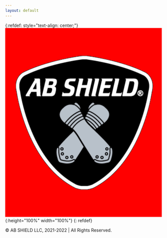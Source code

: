 ```yaml
---
layout: default
---
```

{:refdef: style="text-align: center;"}
![logo](logo_red.png){:height="100%" width="100%"}
{: refdef}


<p>&copy; AB SHIELD LLC, 2021-2022 | All Rights Reserved. </p>
